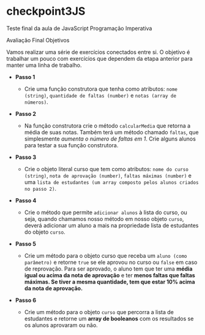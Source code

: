 # checkpoint3JS
Teste final da aula de JavaScript 
Programação Imperativa

Avaliação Final 
Objetivos

Vamos realizar uma série de exercícios conectados entre si. O objetivo é trabalhar um pouco com exercícios que dependem da etapa anterior para manter uma linha de trabalho.

 - **Passo 1**
 
   - Crie uma função construtora que tenha como atributos: `nome (string)`, `quantidade de faltas (number)` e `notas (array de números)`. 
 
 - **Passo 2** 
 
   - Na função construtora crie o método `calcularMedia` que retorna a média de suas notas. Também terá um método chamado `faltas`, que simplesmente *aumenta o número de faltas em 1*. Crie alguns alunos para testar a sua função construtora. 

 - **Passo 3**
 
   - Crie o objeto literal curso que tem como atributos: `nome do curso (string)`, `nota de aprovação (number)`, `faltas máximas (number)` e uma `lista de estudantes (um array composto pelos alunos criados no passo 2)`.

 - **Passo 4** 
 
   - Crie o método que permite `adicionar alunos` à lista do curso, ou seja, quando chamamos nosso método em nosso objeto `curso`, deverá adicionar um aluno a mais na propriedade lista de estudantes do objeto `curso`.
  
- **Passo 5**
 
   - Crie um método para o objeto curso que receba um `aluno (como parâmetro)` e retorne `true` se ele aprovou no curso ou `false` em caso de reprovação. Para ser aprovado, o aluno tem que ter uma **média igual ou acima da nota de aprovação** e ter **menos faltas que faltas máximas. Se tiver a mesma quantidade, tem que estar 10% acima da nota de aprovação.**

 - **Passo 6**
 
   - Crie um método para o objeto `curso` que percorra a lista de estudantes e retorne um **array de booleanos** com os resultados se os alunos aprovaram ou não. 

